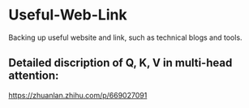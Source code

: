 # Useful-Web-Link
Backing up useful website and link, such as technical blogs and tools.
## Detailed discription of Q, K, V in multi-head attention:  
https://zhuanlan.zhihu.com/p/669027091
